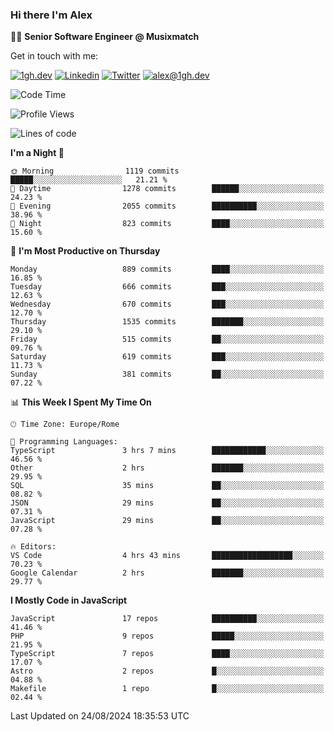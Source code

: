 ### Hi there I'm Alex

👨‍💻 __Senior Software Engineer @ Musixmatch__

Get in touch with me:

[![1gh.dev](https://img.shields.io/static/v1?label=1gh.dev&message=%20&color=red&logo=&style=flat-square&logoColor=white)](https://www.1gh.dev/)
[![Linkedin](https://img.shields.io/static/v1?label=Linkedin&message=%20&color=blue&logo=Linkedin&style=flat-square&logoColor=white)](https://linkedin.com/in/alexghirelli)
[![Twitter](https://img.shields.io/static/v1?label=Twitter&message=%20&color=blue&logo=Twitter&style=flat-square&logoColor=white)](https://twitter.com/alexGhirelli)
[![alex@1gh.dev](https://img.shields.io/static/v1?label=alex@1gh.dev&message=%20&color=red&logo=gmail&style=flat-square&logoColor=white)](mailto:alex@1gh.dev)

<!--START_SECTION:waka-->
![Code Time](http://img.shields.io/badge/Code%20Time-8%2C043%20hrs%2010%20mins-blue)

![Profile Views](http://img.shields.io/badge/Profile%20Views-1-blue)

![Lines of code](https://img.shields.io/badge/From%20Hello%20World%20I%27ve%20Written-25.6%20million%20lines%20of%20code-blue)

**I'm a Night 🦉** 

```text
🌞 Morning                1119 commits        █████░░░░░░░░░░░░░░░░░░░░   21.21 % 
🌆 Daytime                1278 commits        ██████░░░░░░░░░░░░░░░░░░░   24.23 % 
🌃 Evening                2055 commits        ██████████░░░░░░░░░░░░░░░   38.96 % 
🌙 Night                  823 commits         ████░░░░░░░░░░░░░░░░░░░░░   15.60 % 
```
📅 **I'm Most Productive on Thursday** 

```text
Monday                   889 commits         ████░░░░░░░░░░░░░░░░░░░░░   16.85 % 
Tuesday                  666 commits         ███░░░░░░░░░░░░░░░░░░░░░░   12.63 % 
Wednesday                670 commits         ███░░░░░░░░░░░░░░░░░░░░░░   12.70 % 
Thursday                 1535 commits        ███████░░░░░░░░░░░░░░░░░░   29.10 % 
Friday                   515 commits         ██░░░░░░░░░░░░░░░░░░░░░░░   09.76 % 
Saturday                 619 commits         ███░░░░░░░░░░░░░░░░░░░░░░   11.73 % 
Sunday                   381 commits         ██░░░░░░░░░░░░░░░░░░░░░░░   07.22 % 
```


📊 **This Week I Spent My Time On** 

```text
🕑︎ Time Zone: Europe/Rome

💬 Programming Languages: 
TypeScript               3 hrs 7 mins        ████████████░░░░░░░░░░░░░   46.56 % 
Other                    2 hrs               ███████░░░░░░░░░░░░░░░░░░   29.95 % 
SQL                      35 mins             ██░░░░░░░░░░░░░░░░░░░░░░░   08.82 % 
JSON                     29 mins             ██░░░░░░░░░░░░░░░░░░░░░░░   07.31 % 
JavaScript               29 mins             ██░░░░░░░░░░░░░░░░░░░░░░░   07.28 % 

🔥 Editors: 
VS Code                  4 hrs 43 mins       ██████████████████░░░░░░░   70.23 % 
Google Calendar          2 hrs               ███████░░░░░░░░░░░░░░░░░░   29.77 % 
```

**I Mostly Code in JavaScript** 

```text
JavaScript               17 repos            ██████████░░░░░░░░░░░░░░░   41.46 % 
PHP                      9 repos             █████░░░░░░░░░░░░░░░░░░░░   21.95 % 
TypeScript               7 repos             ████░░░░░░░░░░░░░░░░░░░░░   17.07 % 
Astro                    2 repos             █░░░░░░░░░░░░░░░░░░░░░░░░   04.88 % 
Makefile                 1 repo              █░░░░░░░░░░░░░░░░░░░░░░░░   02.44 % 
```




 Last Updated on 24/08/2024 18:35:53 UTC
<!--END_SECTION:waka-->
